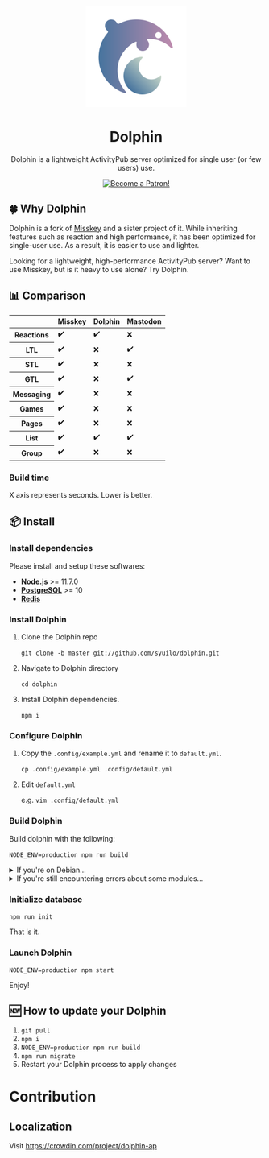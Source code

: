 <p align="center"><img src="./assets/dolphin.svg" alt="Dolphin" height="200"></p>

<div>
<h1 align="center">Dolphin</h1>
<p align="center">Dolphin is a lightweight ActivityPub server optimized for single user  (or few users) use.</p>
</div>

<p align="center"><a href="https://www.patreon.com/syuilo"><img src="https://c5.patreon.com/external/logo/become_a_patron_button@2x.png" alt="Become a Patron!" width="160" /></a></p>

## 🍀 Why Dolphin
Dolphin is a fork of [Misskey](https://github.com/syuilo/misskey) and a sister project of it.
While inheriting features such as reaction and high performance, it has been optimized for single-user use. As a result, it is easier to use and lighter.

Looking for a lightweight, high-performance ActivityPub server? Want to use Misskey, but is it heavy to use alone? Try Dolphin.

## 📊 Comparison
<table>
	<thead>
		<tr>
			<th></th>
			<th>Misskey</th>
			<th>Dolphin</th>
			<th>Mastodon</th>
		</tr>
	</thead>
	<tbody>
		<tr>
			<th>Reactions</th>
			<td>✔️</td>
			<td>✔️</td>
			<td>❌</td>
		</tr>
		<tr>
			<th>LTL</th>
			<td>✔️</td>
			<td>❌</td>
			<td>✔️</td>
		</tr>
		<tr>
			<th>STL</th>
			<td>✔️</td>
			<td>❌</td>
			<td>❌</td>
		</tr>
		<tr>
			<th>GTL</th>
			<td>✔️</td>
			<td>❌</td>
			<td>✔️</td>
		</tr>
		<tr>
			<th>Messaging</th>
			<td>✔️</td>
			<td>❌</td>
			<td>❌</td>
		</tr>
		<tr>
			<th>Games</th>
			<td>✔️</td>
			<td>❌</td>
			<td>❌</td>
		</tr>
		<tr>
			<th>Pages</th>
			<td>✔️</td>
			<td>❌</td>
			<td>❌</td>
		</tr>
		<tr>
			<th>List</th>
			<td>✔️</td>
			<td>✔️</td>
			<td>✔️</td>
		</tr>
		<tr>
			<th>Group</th>
			<td>✔️</td>
			<td>❌</td>
			<td>❌</td>
		</tr>
	</tbody>
</table>

### Build time
X axis represents seconds. Lower is better.
<img src="http://drive.google.com/uc?export=view&id=1EoVg4R_npLYqmQz5xoxxWb_AQkM4zTF4" alt="">

## 📦 Install
### Install dependencies
Please install and setup these softwares:

* **[Node.js](https://nodejs.org/en/)** >= 11.7.0
* **[PostgreSQL](https://www.postgresql.org/)** >= 10
* **[Redis](https://redis.io/)**

### Install Dolphin

1. Clone the Dolphin repo

	`git clone -b master git://github.com/syuilo/dolphin.git`

2. Navigate to Dolphin directory

	`cd dolphin`

3. Install Dolphin dependencies.

	`npm i`

### Configure Dolphin
1. Copy the `.config/example.yml` and rename it to `default.yml`.

	`cp .config/example.yml .config/default.yml`

2. Edit `default.yml`

	e.g. `vim .config/default.yml`

### Build Dolphin
Build dolphin with the following:

`NODE_ENV=production npm run build`

<details>
<summary>If you're on Debian...</summary>
You will need to install the `build-essential`, `python` package.
</details>

<details>
<summary>If you're still encountering errors about some modules...</summary>
Use node-gyp:

1. `npx node-gyp configure`
2. `npx node-gyp build`
3. `NODE_ENV=production npm run build`
</details>

### Initialize database
``` shell
npm run init
```

That is it.

### Launch Dolphin
``` shell
NODE_ENV=production npm start
```

Enjoy!

## 🆕 How to update your Dolphin
1. `git pull`
2. `npm i`
3. `NODE_ENV=production npm run build`
4. `npm run migrate`
5. Restart your Dolphin process to apply changes

# Contribution
## Localization
Visit https://crowdin.com/project/dolphin-ap
